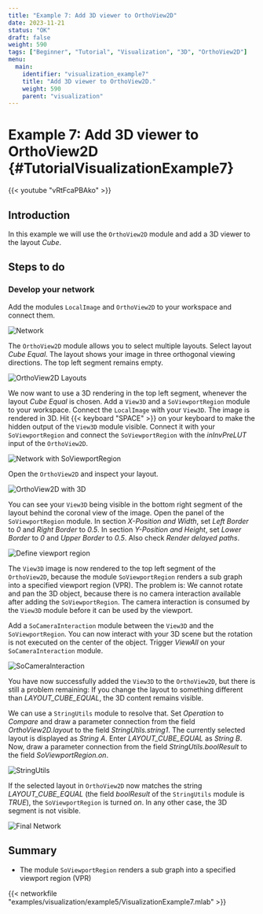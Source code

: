 ```yaml
---
title: "Example 7: Add 3D viewer to OrthoView2D"
date: 2023-11-21
status: "OK"
draft: false
weight: 590
tags: ["Beginner", "Tutorial", "Visualization", "3D", "OrthoView2D"]
menu: 
  main:
    identifier: "visualization_example7"
    title: "Add 3D viewer to OrthoView2D."
    weight: 590
    parent: "visualization"
---
```

# Example 7: Add 3D viewer to OrthoView2D {#TutorialVisualizationExample7}

{{< youtube "vRtFcaPBAko" >}}

## Introduction
In this example we will use the `OrthoView2D` module and add a 3D viewer to the layout *Cube*.

## Steps to do
### Develop your network
Add the modules `LocalImage` and `OrthoView2D` to your workspace and connect them.

![Network](/images/tutorials/image_processing/network_example7.png "Network")

The `OrthoView2D` module allows you to select multiple layouts. Select layout *Cube Equal*. The layout shows your image in three orthogonal viewing directions. The top left segment remains empty.

![OrthoView2D Layouts](/images/tutorials/image_processing/network_example7_2.png "OrthoView2D Layouts")

We now want to use a 3D rendering in the top left segment, whenever the layout *Cube Equal* is chosen. Add a `View3D` and a `SoViewportRegion` module to your workspace. Connect the `LocalImage` with your `View3D`. The image is rendered in 3D. Hit {{< keyboard "SPACE" >}} on your keyboard to make the hidden output of the `View3D` module visible. Connect it with your `SoViewportRegion` and connect the `SoViewportRegion` with the *inInvPreLUT* input of the `OrthoView2D`.

![Network with SoViewportRegion](/images/tutorials/image_processing/network_example7_3.png "Network with SoViewportRegion")

Open the `OrthoView2D` and inspect your layout.

![OrthoView2D with 3D](/images/tutorials/image_processing/network_example7_4.png "OrthoView2D with 3D")

You can see your `View3D` being visible in the bottom right segment of the layout behind the coronal view of the image. Open the panel of the `SoViewportRegion` module. In section *X-Position and Width*, set *Left Border* to *0* and *Right Border* to *0.5*. In section *Y-Position and Height*, set *Lower Border* to *0* and *Upper Border* to *0.5*. Also check *Render delayed paths*.

![Define viewport region](/images/tutorials/image_processing/network_example7_5.png "Define viewport region")

The `View3D` image is now rendered to the top left segment of the `OrthoView2D`, because the module `SoViewportRegion` renders a sub graph into a specified viewport region (VPR). The problem is: We cannot rotate and pan the 3D object, because there is no camera interaction available after adding the `SoViewportRegion`. The camera interaction is consumed by the `View3D` module before it can be used by the viewport.

Add a `SoCameraInteraction` module between the `View3D` and the `SoViewportRegion`. You can now interact with your 3D scene but the rotation is not executed on the center of the object. Trigger *ViewAll* on your `SoCameraInteraction` module.

![SoCameraInteraction](/images/tutorials/image_processing/network_example7_6.png "SoCameraInteraction")

You have now successfully added the `View3D` to the `OrthoView2D`, but there is still a problem remaining: If you change the layout to something different than *LAYOUT_CUBE_EQUAL*, the 3D content remains visible.

We can use a `StringUtils` module to resolve that. Set *Operation* to *Compare* and draw a parameter connection from the field *OrthoView2D.layout* to the field *StringUtils.string1*. The currently selected layout is displayed as *String A*. Enter *LAYOUT_CUBE_EQUAL* as *String B*. Now, draw a parameter connection from the field *StringUtils.boolResult* to the field *SoViewportRegion.on*.

![StringUtils](/images/tutorials/image_processing/network_example7_7.png "StringUtils")

If the selected layout in `OrthoView2D` now matches the string *LAYOUT_CUBE_EQUAL* (the field *boolResult* of the `StringUtils` module is *TRUE*), the `SoViewportRegion` is turned *on*. In any other case, the 3D segment is not visible.

![Final Network](/images/tutorials/image_processing/network_example7_8.png "Final Network")

## Summary
* The module `SoViewportRegion` renders a sub graph into a specified viewport region (VPR)

{{< networkfile "examples/visualization/example5/VisualizationExample7.mlab" >}}
